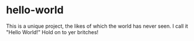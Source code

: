 # hello-world
This is a unique project, the likes of which the world has never seen. I call it "Hello World!" Hold on to yer britches!
